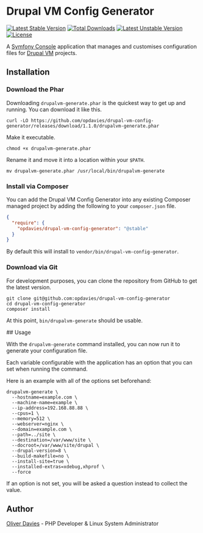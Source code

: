 # Drupal VM Config Generator

[![Latest Stable Version](https://poser.pugx.org/opdavies/drupal-vm-config-generator/v/stable)](https://packagist.org/packages/opdavies/drupal-vm-config-generator) [![Total Downloads](https://poser.pugx.org/opdavies/drupal-vm-config-generator/downloads)](https://packagist.org/packages/opdavies/drupal-vm-config-generator) [![Latest Unstable Version](https://poser.pugx.org/opdavies/drupal-vm-config-generator/v/unstable)](https://packagist.org/packages/opdavies/drupal-vm-config-generator) [![License](https://poser.pugx.org/opdavies/drupal-vm-config-generator/license)](https://packagist.org/packages/opdavies/drupal-vm-config-generator)

A [Symfony Console](http://symfony.com/doc/current/components/console/introduction.html) application that manages and customises configuration files for [Drupal VM](http://www.drupalvm.com) projects.

## Installation

### Download the Phar

Downloading `drupalvm-generate.phar` is the quickest way to get up and running. You can download it like this.

    curl -LO https://github.com/opdavies/drupal-vm-config-generator/releases/download/1.1.0/drupalvm-generate.phar

Make it executable.

    chmod +x drupalvm-generate.phar

Rename it and move it into a location within your `$PATH`.

    mv drupalvm-generate.phar /usr/local/bin/drupalvm-generate

### Install via Composer

You can add the Drupal VM Config Generator into any existing Composer managed project by adding the following to your `composer.json` file.

```json
{
  "require": {
    "opdavies/drupal-vm-config-generator": "@stable"
  }
}
```

By default this will install to `vendor/bin/drupal-vm-config-generator`.

### Download via Git

For development purposes, you can clone the repository from GitHub to get the latest version.

```
git clone git@github.com:opdavies/drupal-vm-config-generator
cd drupal-vm-config-generator
composer install
```

At this point, `bin/drupalvm-generate` should be usable.

## Usage

With the `drupalvm-generate` command installed, you can now run it to generate your configuration file.

Each variable configurable with the application has an option that you can set when running the command.

Here is an example with all of the options set beforehand:

```
drupalvm-generate \
  --hostname=example.com \
  --machine-name=example \
  --ip-address=192.168.88.88 \
  --cpus=1 \
  --memory=512 \
  --webserver=nginx \
  --domain=example.com \
  --path=../site \
  --destination=/var/www/site \
  --docroot=/var/www/site/drupal \
  --drupal-version=8 \
  --build-makefile=no \
  --install-site=true \
  --installed-extras=xdebug,xhprof \
  --force
```

If an option is not set, you will be asked a question instead to collect the value.

## Author

[Oliver Davies](https://www.oliverdavies.uk) - PHP Developer & Linux System Administrator
